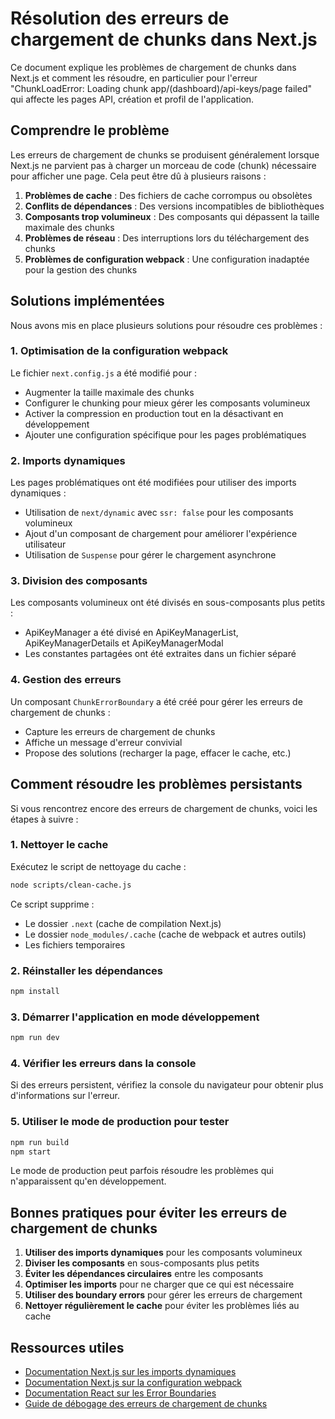 # Résolution des erreurs de chargement de chunks dans Next.js

Ce document explique les problèmes de chargement de chunks dans Next.js et comment les résoudre, en particulier pour l'erreur "ChunkLoadError: Loading chunk app/(dashboard)/api-keys/page failed" qui affecte les pages API, création et profil de l'application.

## Comprendre le problème

Les erreurs de chargement de chunks se produisent généralement lorsque Next.js ne parvient pas à charger un morceau de code (chunk) nécessaire pour afficher une page. Cela peut être dû à plusieurs raisons :

1. **Problèmes de cache** : Des fichiers de cache corrompus ou obsolètes
2. **Conflits de dépendances** : Des versions incompatibles de bibliothèques
3. **Composants trop volumineux** : Des composants qui dépassent la taille maximale des chunks
4. **Problèmes de réseau** : Des interruptions lors du téléchargement des chunks
5. **Problèmes de configuration webpack** : Une configuration inadaptée pour la gestion des chunks

## Solutions implémentées

Nous avons mis en place plusieurs solutions pour résoudre ces problèmes :

### 1. Optimisation de la configuration webpack

Le fichier `next.config.js` a été modifié pour :
- Augmenter la taille maximale des chunks
- Configurer le chunking pour mieux gérer les composants volumineux
- Activer la compression en production tout en la désactivant en développement
- Ajouter une configuration spécifique pour les pages problématiques

### 2. Imports dynamiques

Les pages problématiques ont été modifiées pour utiliser des imports dynamiques :
- Utilisation de `next/dynamic` avec `ssr: false` pour les composants volumineux
- Ajout d'un composant de chargement pour améliorer l'expérience utilisateur
- Utilisation de `Suspense` pour gérer le chargement asynchrone

### 3. Division des composants

Les composants volumineux ont été divisés en sous-composants plus petits :
- ApiKeyManager a été divisé en ApiKeyManagerList, ApiKeyManagerDetails et ApiKeyManagerModal
- Les constantes partagées ont été extraites dans un fichier séparé

### 4. Gestion des erreurs

Un composant `ChunkErrorBoundary` a été créé pour gérer les erreurs de chargement de chunks :
- Capture les erreurs de chargement de chunks
- Affiche un message d'erreur convivial
- Propose des solutions (recharger la page, effacer le cache, etc.)

## Comment résoudre les problèmes persistants

Si vous rencontrez encore des erreurs de chargement de chunks, voici les étapes à suivre :

### 1. Nettoyer le cache

Exécutez le script de nettoyage du cache :

```bash
node scripts/clean-cache.js
```

Ce script supprime :
- Le dossier `.next` (cache de compilation Next.js)
- Le dossier `node_modules/.cache` (cache de webpack et autres outils)
- Les fichiers temporaires

### 2. Réinstaller les dépendances

```bash
npm install
```

### 3. Démarrer l'application en mode développement

```bash
npm run dev
```

### 4. Vérifier les erreurs dans la console

Si des erreurs persistent, vérifiez la console du navigateur pour obtenir plus d'informations sur l'erreur.

### 5. Utiliser le mode de production pour tester

```bash
npm run build
npm start
```

Le mode de production peut parfois résoudre les problèmes qui n'apparaissent qu'en développement.

## Bonnes pratiques pour éviter les erreurs de chargement de chunks

1. **Utiliser des imports dynamiques** pour les composants volumineux
2. **Diviser les composants** en sous-composants plus petits
3. **Éviter les dépendances circulaires** entre les composants
4. **Optimiser les imports** pour ne charger que ce qui est nécessaire
5. **Utiliser des boundary errors** pour gérer les erreurs de chargement
6. **Nettoyer régulièrement le cache** pour éviter les problèmes liés au cache

## Ressources utiles

- [Documentation Next.js sur les imports dynamiques](https://nextjs.org/docs/advanced-features/dynamic-import)
- [Documentation Next.js sur la configuration webpack](https://nextjs.org/docs/api-reference/next.config.js/custom-webpack-config)
- [Documentation React sur les Error Boundaries](https://reactjs.org/docs/error-boundaries.html)
- [Guide de débogage des erreurs de chargement de chunks](https://web.dev/code-splitting-suspense/)
